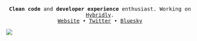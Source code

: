 <p align="center">
  <samp>
    <strong>Clean code</strong> and <strong>developer experience</strong> enthusiast. Working on <a href="https://hybridly.dev">Hybridly</a>.<br/>
    <a href="https://innocenzi.dev">Website</a> •
    <a href="https://twitter.com/enzoinnocenzi">Twitter</a> •
    <a href="https://bsky.app/profile/innocenzi.dev">Bluesky</a>
  </samp>
</p>

![](https://hit.yhype.me/github/profile?user_id=16060559)
